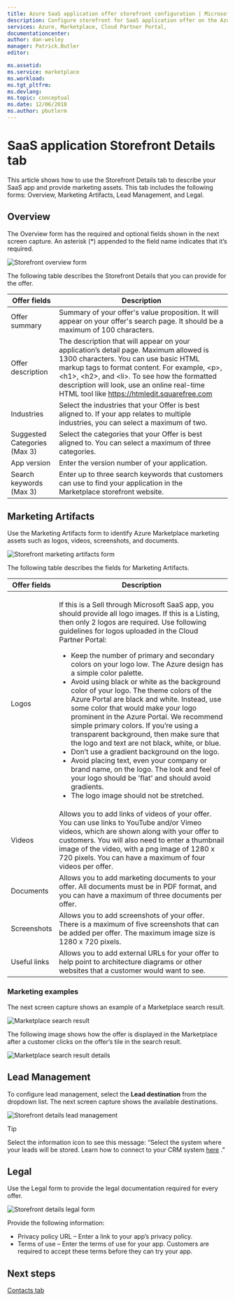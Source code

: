 ```yaml
---
title: Azure SaaS application offer storefront configuration | Microsoft Docs
description: Configure storefront for SaaS application offer on the Azure Marketplace.
services: Azure, Marketplace, Cloud Partner Portal, 
documentationcenter:
author: dan-wesley
manager: Patrick.Butler  
editor:

ms.assetid: 
ms.service: marketplace
ms.workload: 
ms.tgt_pltfrm: 
ms.devlang: 
ms.topic: conceptual
ms.date: 12/06/2018
ms.author: pbutlerm
---
```


# SaaS application Storefront Details tab

This article shows how to use the Storefront Details tab to describe your SaaS app and provide marketing assets. This tab includes the following forms: Overview, Marketing Artifacts, Lead Management, and Legal. 


## Overview

The Overview form has the required and optional fields shown in the next screen capture. An asterisk (*) appended to the field name indicates that it’s required.

![Storefront overview form](./media/saas-storefront-overview.png)

The following table describes the Storefront Details that you can provide for the offer.

|  **Offer fields**   |  **Description**  |
|  ---------------   |  ---------------  |
|      Offer summary              |        Summary of your offer's value proposition. It will appear on your offer's search page. It should be a maximum of 100 characters.           |
|      Offer description              |      The description that will appear on your application’s detail page. Maximum allowed is 1300 characters. You can use basic HTML markup tags to format content. For example, &lt;p&gt;, &lt;h1&gt;, &lt;h2&gt;, and &lt;li&gt;. To see how the formatted description will look, use an online real-time HTML tool like https://htmledit.squarefree.com             |
|          Industries          |        Select the industries that your Offer is best aligned to. If your app relates to multiple industries, you can select a maximum of two.           |
|          Suggested Categories (Max 3)         |        Select the categories that your Offer is best aligned to. You can select a maximum of three categories.           |
|           App version         |        Enter the version number of your application.           |
|          Search keywords (Max 3)          |      Enter up to three search keywords that customers can use to find your application in the Marketplace storefront website.             |

## Marketing Artifacts

Use the Marketing Artifacts form to identify Azure Marketplace marketing assets such as logos, videos, screenshots, and documents.

![Storefront marketing artifacts form](./media/saas-storefront-artifacts.png)

The following table describes the fields for Marketing Artifacts.

|  **Offer fields**   |  **Description**  |
|  ---------------   |  ---------------  |
|                    |                   |
|                    |                   |
|                    |                   |
|          Logos          |        If this is a Sell through Microsoft SaaS app, you should provide all logo images. If this is a Listing, then only 2 logos are required. Use following guidelines for logos uploaded in the Cloud Partner Portal:<br><ul><li>Keep the number of primary and secondary colors on your logo low. The Azure design has a simple color palette. </li><li>Avoid using black or white as the background color of your logo. The theme colors of the Azure Portal are black and white. Instead, use some color that would make your logo prominent in the Azure Portal. We recommend simple primary colors. If you’re using a transparent background, then make sure that the logo and text are not black, white, or blue. </li><li>Don’t use a gradient background on the logo. </li><li>Avoid placing text, even your company or brand name, on the logo. The look and feel of your logo should be 'flat' and should avoid gradients.</li><li>The logo image should not be stretched.</li></ul>            |
|          Videos          |         Allows you to add links of videos of your offer. You can use links to YouTube and/or Vimeo videos, which are shown along with your offer to customers. You will also need to enter a thumbnail image of the video, with a png image of 1280 x 720 pixels. You can have a maximum of four videos per offer.          |
|          Documents          |          Allows you to add marketing documents to your offer. All documents must be in PDF format, and you can have a maximum of three documents per offer.         |
|        Screenshots            |         Allows you to add screenshots of your offer. There is a maximum of five screenshots that can be added per offer. The maximum image size is 1280 x 720 pixels.          |
|       Useful links             |       Allows you to add external URLs for your offer to help point to architecture diagrams or other websites that a customer would want to see.            |

### Marketing examples

The next screen capture shows an example of a Marketplace search result.

![Marketplace search result](./media/saas-marketplace-search-result.png)

The following image shows how the offer is displayed in the Marketplace after a customer clicks on the offer’s tile in the search result.

![Marketplace search result details](./media/saas-marketplace-search-result-details.png)

## Lead Management

To configure lead management, select the **Lead destination** from the dropdown list. The next screen capture shows the available destinations.

![Storefront details lead management](./media/saas-storefront-lead-destination.png)

>[!TIP] 
>Select the information icon to see this message: “Select the system where your leads will be stored. Learn how to connect to your CRM system [here](https://docs.microsoft.com/azure/marketplace/cloud-partner-portal-orig/cloud-partner-portal-get-customer-leads) .”

## Legal

Use the Legal form to provide the legal documentation required for every offer.

![Storefront details legal form](./media/saas-storefront-lead-legal.png)

Provide the following information:

- Privacy policy URL – Enter a link to your app’s privacy policy.
- Terms of use – Enter the terms of use for your app. Customers are required to accept these terms before they can try your app.

## Next steps

[Contacts tab](./cpp-contacts-tab.md)
